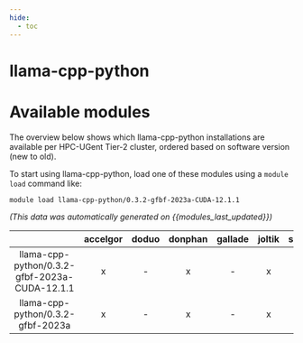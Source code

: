 ```yaml
---
hide:
  - toc
---
```


llama-cpp-python
================

# Available modules


The overview below shows which llama-cpp-python installations are available per HPC-UGent Tier-2 cluster, ordered based on software version (new to old).

To start using llama-cpp-python, load one of these modules using a `module load` command like:

```shell
module load llama-cpp-python/0.3.2-gfbf-2023a-CUDA-12.1.1
```

*(This data was automatically generated on {{modules_last_updated}})*  

| |accelgor|doduo|donphan|gallade|joltik|shinx|skitty|
| :---: | :---: | :---: | :---: | :---: | :---: | :---: | :---: |
|llama-cpp-python/0.3.2-gfbf-2023a-CUDA-12.1.1|x|-|x|-|x|-|-|
|llama-cpp-python/0.3.2-gfbf-2023a|x|-|x|-|x|x|-|
